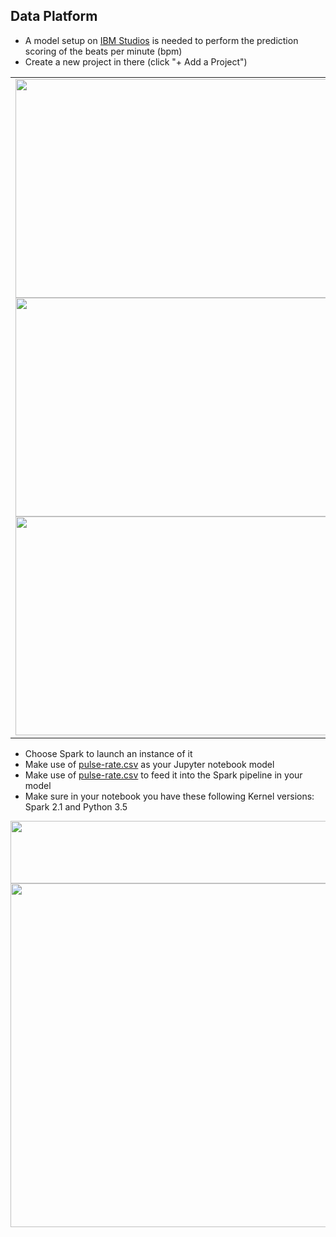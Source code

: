 ## Data Platform
- A model setup on [IBM Studios](https://dataplatform.ibm.com) is needed to perform the prediction scoring of the beats per minute (bpm)
- Create a new project in there (click "+ Add a Project")
<table align="center"><tr>
<td><img src="https://raw.githubusercontent.com/hovig/pulse-iot-wml-mobile-health/master/public/img/ml-addproject-1.png" width="500" height="350"><br>
<img src="https://raw.githubusercontent.com/hovig/pulse-iot-wml-mobile-health/master/public/img/ml-addproject-2.png" width="500" height="350"><br>
<img src="https://raw.githubusercontent.com/hovig/pulse-iot-wml-mobile-health/master/public/img/ml-addproject-3.png" width="500" height="350"></td>
</tr></table>

- Choose Spark to launch an instance of it
- Make use of [pulse-rate.csv](https://github.com/hovig/gyro-watson-ml/blob/master/Pulse%20Rates.ipynb) as your Jupyter notebook model
- Make use of [pulse-rate.csv](https://github.com/hovig/gyro-watson-ml/blob/master/pulse-rate.csv) to feed it into the Spark pipeline in your model
- Make sure in your notebook you have these following Kernel versions: Spark 2.1 and Python 3.5

<img src="https://raw.githubusercontent.com/hovig/pulse-iot-wml-mobile-health/master/public/img/kernel-python-spark-versions.png" width="650" height="100">

<img src="https://raw.githubusercontent.com/hovig/pulse-iot-wml-mobile-health/master/public/img/ml-kernel.png" width="900" height="550">
